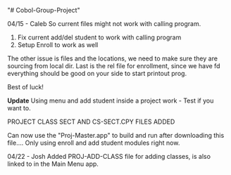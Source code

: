 "# Cobol-Group-Project" 

04/15 - Caleb
So current files might not work with calling program.
1. Fix current add/del student to work with calling program
2. Setup Enroll to work as well

The other issue is files and the locations, we need to make sure they are sourcing from local dir.
Last is the rel file for enrollment, since we have fd everything should be good on your side to start printout prog.

Best of luck!

**Update** Using menu and add student inside a project work - Test if you want to.

PROJECT CLASS SECT AND CS-SECT.CPY FILES ADDED

Can now use the "Proj-Master.app" to build and run after downloading this file.... Only using enroll and add student modules right now.

04/22 - Josh
Added PROJ-ADD-CLASS file for adding classes, is also linked to in the Main Menu app.
